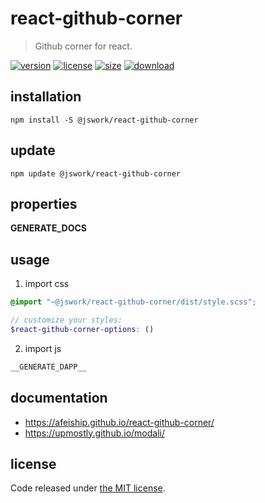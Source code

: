 # react-github-corner
> Github corner for react.

[![version][version-image]][version-url]
[![license][license-image]][license-url]
[![size][size-image]][size-url]
[![download][download-image]][download-url]

## installation
```shell
npm install -S @jswork/react-github-corner
```

## update
```shell
npm update @jswork/react-github-corner
```

## properties
__GENERATE_DOCS__

## usage
1. import css
  ```scss
  @import "~@jswork/react-github-corner/dist/style.scss";

  // customize your styles:
  $react-github-corner-options: ()
  ```
2. import js
  ```js
__GENERATE_DAPP__
  ```

## documentation
- https://afeiship.github.io/react-github-corner/
- https://upmostly.github.io/modali/


## license
Code released under [the MIT license](https://github.com/afeiship/react-github-corner/blob/master/LICENSE.txt).

[version-image]: https://img.shields.io/npm/v/@jswork/react-github-corner
[version-url]: https://npmjs.org/package/@jswork/react-github-corner

[license-image]: https://img.shields.io/npm/l/@jswork/react-github-corner
[license-url]: https://github.com/afeiship/react-github-corner/blob/master/LICENSE.txt

[size-image]: https://img.shields.io/bundlephobia/minzip/@jswork/react-github-corner
[size-url]: https://github.com/afeiship/react-github-corner/blob/master/dist/react-github-corner.min.js

[download-image]: https://img.shields.io/npm/dm/@jswork/react-github-corner
[download-url]: https://www.npmjs.com/package/@jswork/react-github-corner
